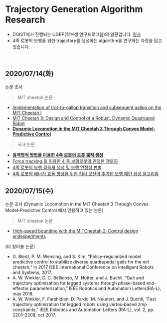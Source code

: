 # Trajectory Generation Algorithm Research
* DGIST에서 진행되는 UGRP(학부생 연구프로그램)의 일환입니다. [링크](http://course.dgist.ac.kr/index.php/(%ED%99%95%EC%9E%A5%EB%90%9C_%EC%82%B6)_DGIST_%EC%BA%A0%ED%8D%BC%EC%8A%A4_%EC%83%9D%ED%99%9C_%EC%95%88%EC%A0%84%EC%9D%84_%EC%9C%84%ED%95%9C_4%EC%A1%B1_%EB%B3%B4%ED%96%89%EB%A1%9C%EB%B4%87_%EA%B0%9C%EB%B0%9C)
* 4족 로봇의 보행을 위한 trajectory를 생성하는 algorithm을 연구하는 과정을 담고있습니다.
<br>

## 2020/07/14(화)
논문 조사
> MIT cheetah 논문
* [Implementation of trot-to-gallop transition and subsequent gallop on the MIT Cheetah I](https://journals.sagepub.com/doi/full/10.1177/0278364916640102)
* [MIT Cheetah 3: Design and Control of a Robust, Dynamic Quadruped Robot](https://ieeexplore.ieee.org/document/8593885)
* [**Dynamic Locomotion in the MIT Cheetah 3 Through Convex Model-Predictive Control**](https://ieeexplore.ieee.org/document/8594448)
> 국내 논문
* [**동역학적 방법을 이용한 4족 로봇의 트롯 궤적 생성**](http://www.dbpia.co.kr/journal/articleDetail?nodeId=NODE02365854)
* [Force tracking 을 이용한 4 족 보행로봇의 안정한 갤로핑](http://www.dbpia.co.kr/journal/articleDetail?nodeId=NODE01551853)
* [4족 로봇의 보행 걸음새 생성 및 보행 안정성 판별](http://www.dbpia.co.kr/journal/articleDetail?nodeId=NODE00842993)
* [4족 로봇의 에너지 효율 향상을 위한 허리 모션이 추가된 보행 패턴 생성 알고리즘](http://www.dbpia.co.kr/journal/articleDetail?nodeId=NODE08000345)

## 2020/07/15(수)
논문 조사 (Dynamic Locomotion in the MIT Cheetah 3 Through Convex Model-Predictive Control 에서 인용하고 있는 논문)
> MIT cheetah 논문
* [High-speed bounding with the MITCheetah 2: Control design andexperiments](https://journals.sagepub.com/doi/full/10.1177/0278364917694244) <br>

(더 찾아볼 논문)  <br>
* G. Bledt, P. M. Wensing, and S. Kim, “Policy-regularized model predictive control to stabilize diverse quadrupedal gaits for the mit cheetah,” in 2017 IEEE International Conference on Intelligent Robots and Systems, 2017.
* A. W. Winkler, D. C. Bellicoso, M. Hutter, and J. Buchli, “Gait and trajectory optimization for legged systems through phase-based end-effector parameterization,” IEEE Robotics and Automation Letters(RA-L), may 2018.
* A. W. Winkler, F. Farshidian, D. Pardo, M. Neunert, and J. Buchli, “Fast trajectory optimization for legged robots using vertex-based zmp constraints,” IEEE Robotics and Automation Letters (RA-L), vol. 2, pp. 2201–2208, oct 2017.
